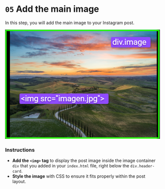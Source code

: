 # `05` Add the main image

In this step, you will add the main image to your Instagram post.

![image](../../assets/imagen-structure.png)

### Instructions

- **Add the `<img>` tag** to display the post image inside the image container `div` that you added in your `index.html` file, right below the `div.header-card`.
- **Style the image** with CSS to ensure it fits properly within the post layout.
